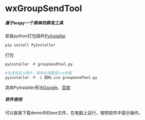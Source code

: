 # wxGroupSendTool
##### 基于wxpy一个简单的群发工具

安装python打包插件[PyInstaller](https://github.com/pyinstaller/pyinstaller/blob/0f31b35fe9/doc/installation.rst)
```python
pip install PyInstaller
```
打包
```python
pyinstaller -F groupSendTool.py 

#生成自定义图片，图标后缀要是ico的图
pyinstaller -F -i 图标.ico groupSendTool.py 
```
具体PyInstaller用法[Google](https://www.google.com/search?q=pyinstaller%E7%94%A8%E6%B3%95)、[百度](https://www.baidu.com/s?ie=utf-8&wd=pyinstaller%E7%94%A8%E6%B3%95)

##### 软件使用
可以直接下载demo中的exe文件，在电脑上运行，按照软件中提示操作。